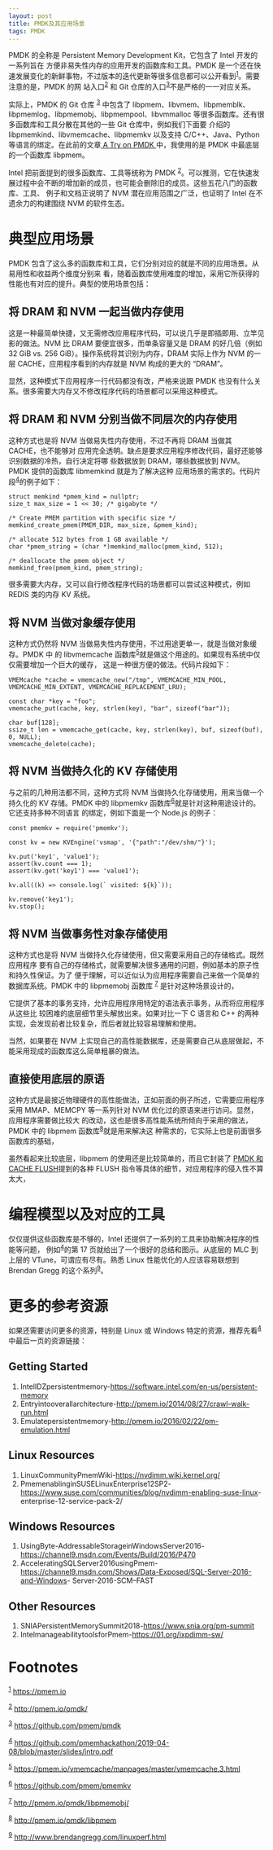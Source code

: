 ```yaml
---
layout: post
title: PMDK及其应用场景
tags: PMDK
---
```


PMDK 的全称是 Persistent Memory Development Kit，它包含了 Intel 开发的一系列旨在
方便非易失性内存的应用开发的函数库和工具。PMDK 是一个还在快速发展变化的新鲜事物，不过版本的迭代更新等很多信息都可以公开看到<sup><a id="fnr.1" class="footref" href="#fn.1">1</a></sup>。需要注意的是，PMDK 的网
站入口<sup><a id="fnr.2" class="footref" href="#fn.2">2</a></sup> 和 Git 仓库的入口<sup><a id="fnr.3" class="footref" href="#fn.3">3</a></sup>不是严格的一一对应关系。

实际上，PMDK 的 Git 仓库 <sup><a id="fnr.3.100" class="footref" href="#fn.3">3</a></sup> 中包含了
libpmem、libvmem、libpmemblk、libpmemlog、libpmemobj、libpmempool、libvmmalloc
等很多函数库。还有很多函数库和工具分散在其他的一些 Git 仓库中，例如我们下面要
介绍的 libpmemkind、libvmemcache、libpmemkv 以及支持 C/C++、Java、Python 等语言的绑定。在此前的文章[ A Try on PMDK ](https://zedware.github.io/PMDK/)中，我使用的是 PMDK 中最底层的一个函数库 libpmem。

Intel 把前面提到的很多函数库、工具等统称为 PMDK <sup><a id="fnr.2.100" class="footref" href="#fn.2">2</a></sup>。可以推测，它在快速发
展过程中会不断的增加新的成员，也可能会删除旧的成员。这些五花八门的函数库、工具、
例子和文档正说明了 NVM 潜在应用范围之广泛，也证明了 Intel 在不遗余力的构建围绕
NVM 的软件生态。


# 典型应用场景

PMDK 包含了这么多的函数库和工具，它们分别对应的就是不同的应用场景。从易用性和收益两个维度分别来
看，随着函数库使用难度的增加，采用它所获得的性能也有对应的提升。典型的使用场景包括：


## 将 DRAM 和 NVM 一起当做内存使用

这是一种最简单快捷，又无需修改应用程序代码，可以说几乎是即插即用、立竿见影的做法。NVM 比
DRAM 要便宜很多，而单条容量又是 DRAM 的好几倍（例如 32 GiB vs. 256 GiB）。操作系统将其识别为内存，DRAM 实际上作为 NVM 的一层 CACHE，应用程序看到的内存就是 NVM 构成的更大的
“DRAM”。

显然，这种模式下应用程序一行代码都没有改，严格来说跟 PMDK 也没有什么关系。很多需要大内存又不修改程序代码的场景都可以采用这种模式。


## 将 DRAM 和 NVM 分别当做不同层次的内存使用

这种方式也是将 NVM 当做易失性内存使用，不过不再将 DRAM 当做其 CACHE，也不能够对
应用完全透明。缺点是要求应用程序修改代码，最好还能够识别数据的冷热，自行决定将哪
些数据放到 DRAM，哪些数据放到 NVM。PMDK 提供的函数库 libmemkind 就是为了解决这种
应用场景的需求的。代码片段<sup><a id="fnr.4" class="footref" href="#fn.4">4</a></sup>的例子如下：

    struct memkind *pmem_kind = nullptr;
    size_t max_size = 1 << 30; /* gigabyte */
    
    /* Create PMEM partition with specific size */ 
    memkind_create_pmem(PMEM_DIR, max_size, &pmem_kind);
    
    /* allocate 512 bytes from 1 GB available */
    char *pmem_string = (char *)memkind_malloc(pmem_kind, 512);
    
    /* deallocate the pmem object */
    memkind_free(pmem_kind, pmem_string);

很多需要大内存，又可以自行修改程序代码的场景都可以尝试这种模式，例如 REDIS 类的内存 KV 系统。


## 将 NVM 当做对象缓存使用

这种方式仍然将 NVM 当做易失性内存使用，不过用途更单一，就是当做对象缓存。PMDK 中
的 libvmemcache 函数库<sup><a id="fnr.5" class="footref" href="#fn.5">5</a></sup>就是做这个用途的。如果现有系统中仅仅需要增加一个巨大的缓存，
这是一种很方便的做法。代码片段如下：

    VMEMcache *cache = vmemcache_new("/tmp", VMEMCACHE_MIN_POOL, VMEMCACHE_MIN_EXTENT, VMEMCACHE_REPLACEMENT_LRU);
    
    const char *key = "foo";
    vmemcache_put(cache, key, strlen(key), "bar", sizeof("bar"));
    
    char buf[128];
    ssize_t len = vmemcache_get(cache, key, strlen(key), buf, sizeof(buf), 0, NULL); 
    vmemcache_delete(cache);


## 将 NVM 当做持久化的 KV 存储使用

与之前的几种用法都不同，这种方式将 NVM 当做持久化存储使用，用来当做一个持久化的
KV 存储。PMDK 中的 libpmemkv 函数库<sup><a id="fnr.6" class="footref" href="#fn.6">6</a></sup>就是针对这种用途设计的。它还支持多种不同语言
的绑定，例如下面是一个 Node.js 的例子：

    const pmemkv = require('pmemkv');
    
    const kv = new KVEngine('vsmap', '{"path":"/dev/shm/"}');
    
    kv.put('key1', 'value1');
    assert(kv.count === 1);
    assert(kv.get('key1') === 'value1');
    
    kv.all((k) => console.log(` visited: ${k}`));
    
    kv.remove('key1');
    kv.stop();


## 将 NVM 当做事务性对象存储使用

这种方式也是将 NVM 当做持久化存储使用，但又需要采用自己的存储格式。既然应用程序
要有自己的存储格式，就需要解决很多通用的问题，例如基本的原子性和持久性保证。为了
便于理解，可以近似认为应用程序需要自己来做一个简单的数据库系统。PMDK 中的
libpmemobj 函数库 <sup><a id="fnr.7" class="footref" href="#fn.7">7</a></sup> 是针对这种场景设计的，

它提供了基本的事务支持，允许应用程序用特定的语法表示事务，从而将应用程序从这些比
较困难的底层细节里头解放出来。如果对比一下 C 语言和 C++ 的两种实现，会发现前者比较复杂，而后者就比较容易理解和使用。

当然，如果要在 NVM 上实现自己的高性能数据库，还是需要自己从底层做起，不能采用现成的函数库这么简单粗暴的做法。


## 直接使用底层的原语

这种方式是最接近物理硬件的高性能做法，正如前面的例子所述，它需要应用程序采用
MMAP、MEMCPY 等一系列针对 NVM 优化过的原语来进行访问。显然，应用程序需要做比较大
的改动，这也是很多高性能系统所倾向于采用的做法，PMDK 中的 libpmem 函数库<sup><a id="fnr.8" class="footref" href="#fn.8">8</a></sup>就是用来解决这
种需求的，它实际上也是前面很多函数库的基础，

虽然看起来比较底层，libpmem 的使用还是比较简单的，而且它封装了
[PMDK 和 CACHE FLUSH](https://zedware.github.io/CACHEFLUSH/)提到的各种
FLUSH 指令等具体的细节，对应用程序的侵入性不算太大，


# 编程模型以及对应的工具

仅仅提供这些函数库是不够的，Intel 还提供了一系列的工具来协助解决程序的性能等问题，
例如<sup><a id="fnr.4.100" class="footref" href="#fn.4">4</a></sup>的第 17 页就给出了一个很好的总结和图示。从底层的 MLC 到上层的
VTune，可谓应有尽有。熟悉 Linux 性能优化的人应该容易联想到 Brendan Gregg 的这个系列<sup><a id="fnr.9" class="footref" href="#fn.9">9</a></sup>。


# 更多的参考资源

如果还需要访问更多的资源，特别是 Linux 或 Windows 特定的资源，推荐先看<sup><a id="fnr.4.100" class="footref" href="#fn.4">4</a></sup>
中最后一页的资源链接：


## Getting Started

1.  IntelIDZpersistentmemory-<https://software.intel.com/en-us/persistent-memory>
2.  Entryintooverallarchitecture-<http://pmem.io/2014/08/27/crawl-walk-run.html>
3.  Emulatepersistentmemory-<http://pmem.io/2016/02/22/pm-emulation.html>


## Linux Resources

1.  LinuxCommunityPmemWiki-<https://nvdimm.wiki.kernel.org/>
2.  PmemenablinginSUSELinuxEnterprise12SP2-<https://www.suse.com/communities/blog/nvdimm-enabling-suse-linux>- enterprise-12-service-pack-2/


## Windows Resources

1.  UsingByte-AddressableStorageinWindowsServer2016-<https://channel9.msdn.com/Events/Build/2016/P470>
2.  AcceleratingSQLServer2016usingPmem-<https://channel9.msdn.com/Shows/Data-Exposed/SQL-Server-2016-and-Windows>- Server-2016-SCM&#x2013;FAST


## Other Resources

1.  SNIAPersistentMemorySummit2018-<https://www.snia.org/pm-summit>
2.  IntelmanageabilitytoolsforPmem-<https://01.org/ixpdimm-sw/>


# Footnotes

<sup><a id="fn.1" href="#fnr.1">1</a></sup> <https://pmem.io>

<sup><a id="fn.2" href="#fnr.2">2</a></sup> <http://pmem.io/pmdk/>

<sup><a id="fn.3" href="#fnr.3">3</a></sup> <https://github.com/pmem/pmdk>

<sup><a id="fn.4" href="#fnr.4">4</a></sup> <https://github.com/pmemhackathon/2019-04-08/blob/master/slides/intro.pdf>

<sup><a id="fn.5" href="#fnr.5">5</a></sup> <https://pmem.io/vmemcache/manpages/master/vmemcache.3.html>

<sup><a id="fn.6" href="#fnr.6">6</a></sup> <https://github.com/pmem/pmemkv>

<sup><a id="fn.7" href="#fnr.7">7</a></sup> <http://pmem.io/pmdk/libpmemobj/>

<sup><a id="fn.8" href="#fnr.8">8</a></sup> <http://pmem.io/pmdk/libpmem>

<sup><a id="fn.9" href="#fnr.9">9</a></sup> <http://www.brendangregg.com/linuxperf.html>
